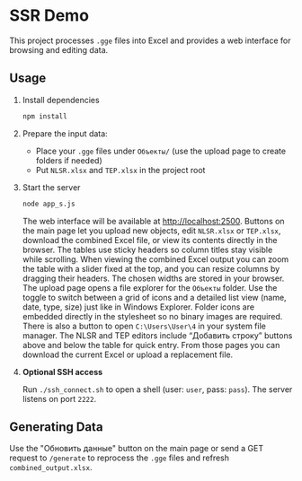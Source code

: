 # SSR Demo

This project processes `.gge` files into Excel and provides a web interface for browsing and editing data.

## Usage

1. Install dependencies
   ```bash
   npm install
   ```
2. Prepare the input data:
   - Place your `.gge` files under `Объекты/` (use the upload page to create folders if needed)
   - Put `NLSR.xlsx` and `TEP.xlsx` in the project root
3. Start the server
   ```bash
   node app_s.js
   ```
   The web interface will be available at <http://localhost:2500>.
  Buttons on the main page let you upload new objects, edit `NLSR.xlsx` or `TEP.xlsx`, download the combined Excel file, or view its contents directly in the browser. The tables use sticky headers so column titles stay visible while scrolling. When viewing the combined Excel output you can zoom the table with a slider fixed at the top, and you can resize columns by dragging their headers. The chosen widths are stored in your browser.
  The upload page opens a file explorer for the `Объекты` folder. Use the toggle to switch between a grid of icons and a detailed list view (name, date, type, size) just like in Windows Explorer. Folder icons are embedded directly in the stylesheet so no binary images are required. There is also a button to open `C:\Users\User\4` in your system file manager.
  The NLSR and TEP editors include “Добавить строку” buttons above and below the table for quick entry. From those pages you can download the current Excel or upload a replacement file.

4. **Optional SSH access**

   Run `./ssh_connect.sh` to open a shell (user: `user`, pass: `pass`). The server listens on port `2222`.

## Generating Data

Use the "Обновить данные" button on the main page or send a GET request to `/generate` to reprocess the `.gge` files and refresh `combined_output.xlsx`.
